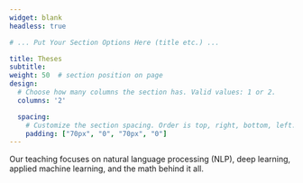 ```yaml
---
widget: blank
headless: true

# ... Put Your Section Options Here (title etc.) ...

title: Theses
subtitle:  
weight: 50  # section position on page
design:
  # Choose how many columns the section has. Valid values: 1 or 2.
  columns: '2'

  spacing:
    # Customize the section spacing. Order is top, right, bottom, left.
    padding: ["70px", "0", "70px", "0"]
---
```


Our teaching focuses on natural language processing (NLP), deep learning, applied machine learning, and the math behind it all.




